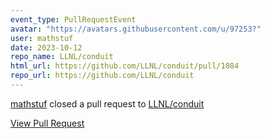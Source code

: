 ```yaml
---
event_type: PullRequestEvent
avatar: "https://avatars.githubusercontent.com/u/97253?"
user: mathstuf
date: 2023-10-12
repo_name: LLNL/conduit
html_url: https://github.com/LLNL/conduit/pull/1084
repo_url: https://github.com/LLNL/conduit
---
```


<a href='https://github.com/mathstuf' target='_blank'>mathstuf</a> closed a pull request to <a href='https://github.com/LLNL/conduit' target='_blank'>LLNL/conduit</a>

<a href='https://github.com/LLNL/conduit/pull/1084' target='_blank'>View Pull Request</a>